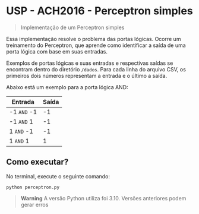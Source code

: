 # USP - ACH2016 - Perceptron simples

> Implementação de um Perceptron simples

Essa implementação resolve o problema das portas lógicas. Ocorre um treinamento do Perceptron, que aprende como identificar a saída de uma porta lógica
com base em suas entradas.

Exemplos de portas lógicas e suas entradas e respectivas saídas se encontram dentro do diretório `/dados`. Para cada linha do arquivo CSV, os primeiros dois
números representam a entrada e o último a saída.

Abaixo está um exemplo para a porta lógica AND:

|Entrada|Saída|
|--|--|
|-1 `AND` -1|-1|
|-1 `AND` 1|-1|
|1 `AND` -1|-1|
|1 `AND` 1|1|

## Como executar?

No terminal, execute o seguinte comando:

```
python perceptron.py
```
> **Warning**
> A versão Python utiliza foi 3.10. Versões anteriores podem gerar erros
